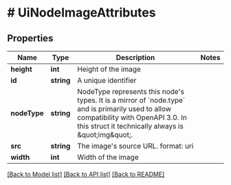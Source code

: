 # # UiNodeImageAttributes

## Properties

Name | Type | Description | Notes
------------ | ------------- | ------------- | -------------
**height** | **int** | Height of the image |
**id** | **string** | A unique identifier |
**nodeType** | **string** | NodeType represents this node&#39;s types. It is a mirror of &#x60;node.type&#x60; and is primarily used to allow compatibility with OpenAPI 3.0.  In this struct it technically always is \&quot;img\&quot;. |
**src** | **string** | The image&#39;s source URL.  format: uri |
**width** | **int** | Width of the image |

[[Back to Model list]](../../README.md#models) [[Back to API list]](../../README.md#endpoints) [[Back to README]](../../README.md)
